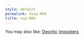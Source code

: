 ```yaml
---
style: default
permalink: Xscp-084
title: scp-084
---
```

You may also like:
[Deontic](http://scp-wiki.net/wayward-deontic)
[Imposters](http://scp-wiki.net/imposters)